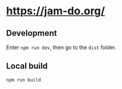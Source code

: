 # https://jam-do.org/

## Development

Enter `npm run dev`, then go to the `dist` folder.

## Local build
`npm run build`